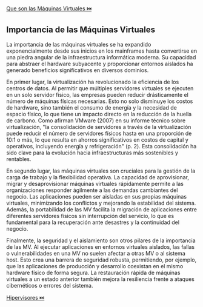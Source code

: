[Que son las Máquinas Virtuales ⏮️](QueSonVM.md)

## Importancia de las Máquinas Virtuales

La importancia de las máquinas virtuales se ha expandido exponencialmente desde sus inicios en los mainframes hasta convertirse en una piedra angular de la infraestructura informática moderna. Su capacidad para abstraer el hardware subyacente y proporcionar entornos aislados ha generado beneficios significativos en diversos dominios.

En primer lugar, la virtualización ha revolucionado la eficiencia de los centros de datos. Al permitir que múltiples servidores virtuales se ejecuten en un solo servidor físico, las empresas pueden reducir drásticamente el número de máquinas físicas necesarias. Esto no solo disminuye los costos de hardware, sino también el consumo de energía y la necesidad de espacio físico, lo que tiene un impacto directo en la reducción de la huella de carbono. Como afirman VMware (2007) en su informe técnico sobre virtualización, "la consolidación de servidores a través de la virtualización puede reducir el número de servidores físicos hasta en una proporción de 10:1 o más, lo que resulta en ahorros significativos en costos de capital y operativos, incluyendo energía y refrigeración" (p. 2). Esta consolidación ha sido clave para la evolución hacia infraestructuras más sostenibles y rentables.

En segundo lugar, las máquinas virtuales son cruciales para la gestión de la carga de trabajo y la flexibilidad operativa. La capacidad de aprovisionar, migrar y desaprovisionar máquinas virtuales rápidamente permite a las organizaciones responder ágilmente a las demandas cambiantes del negocio. Las aplicaciones pueden ser aisladas en sus propias máquinas virtuales, minimizando los conflictos y mejorando la estabilidad del sistema. Además, la portabilidad de las MV facilita la migración de aplicaciones entre diferentes servidores físicos sin interrupción del servicio, lo que es fundamental para la recuperación ante desastres y la continuidad del negocio.

Finalmente, la seguridad y el aislamiento son otros pilares de la importancia de las MV. Al ejecutar aplicaciones en entornos virtuales aislados, las fallas o vulnerabilidades en una MV no suelen afectar a otras MV o al sistema host. Esto crea una barrera de seguridad robusta, permitiendo, por ejemplo, que las aplicaciones de producción y desarrollo coexistan en el mismo hardware físico de forma segura. La restauración rápida de máquinas virtuales a un estado anterior también mejora la resiliencia frente a ataques cibernéticos o errores del sistema.

[Hipervisores ⏭️](HipervisoresVM.md)